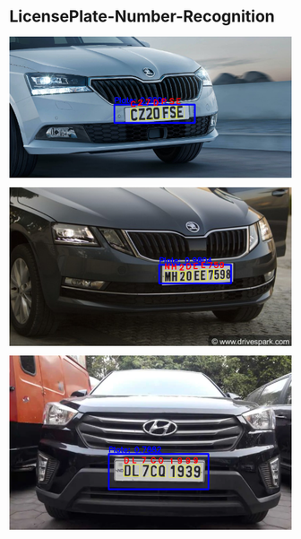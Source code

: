 # LicensePlate-Number-Recognition

![](https://github.com/sartaj0/GIfs/blob/main/nlpr1.png)

![](https://github.com/sartaj0/GIfs/blob/main/nlpr2.png)

![](https://github.com/sartaj0/GIfs/blob/main/nlpr3.png)
